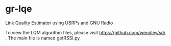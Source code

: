 # gr-lqe
Link Quality Estimator using USRPs and GNU Radio

To view the LQM algorithm files, please visit https://github.com/wendley/sdr . The main file is named getRSSI.py
